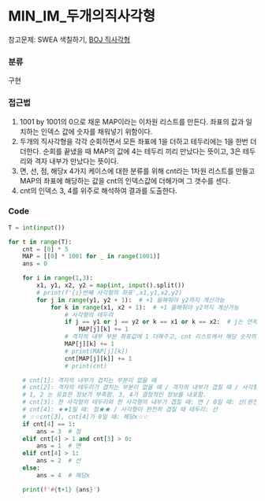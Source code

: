# MIN_IM_두개의직사각형

참고문제: SWEA 색칠하기, [BOJ 직사각형](https://www.acmicpc.net/problem/2527) 


### 분류
구현



### 접근법
1. 1001 by 1001의 0으로 채운 MAP이라는 이차원 리스트를 만든다. 좌표의 값과 일치하는 인덱스 값에 숫자를 채워넣기 위함이다.
2. 두개의 직사각형을 각각 순회하면서 모든 좌표에 1을 더하고 테두리에는 1을 한번 더 더한다. 순회를 끝냈을 때 MAP의 값에 4는 테두리 끼리 만났다는 뜻이고, 3은 테두리와 격자 내부가 만났다는 뜻이다. 
3. 면, 선, 점, 해당x 4가지 케이스에 대한 분류를 위해 cnt라는 1차원 리스트를 만들고 MAP의 좌표에 해당하는 값을 cnt의 인덱스값에 더해가며 그 갯수를 센다.
4. cnt의 인덱스 3, 4를 위주로 해석하여 결과를 도출한다.

### Code
```python
T = int(input())

for t in range(T):
    cnt = [0] * 5
    MAP = [[0] * 1001 for _ in range(1001)]
    ans = 0

    for i in range(1,3):
        x1, y1, x2, y2 = map(int, input().split())
        # print(f'{i}번째 사각형의 좌표',x1,y1,x2,y2)
        for j in range(y1, y2 + 1):  # +1 을해줘야 y2까지 계산가능
            for k in range(x1, x2 + 1):  # +1 을해줘야 y2까지 계산가능
                # 사각형의 테두리
                if j == y1 or j == y2 or k == x1 or k == x2:  # j는 언제시작되는가?y1 끝점은?y2
                    MAP[j][k] += 1
                # 격자의 내부 부분 좌표값에 1 더해주고, cnt 리스트에서 해당 숫자의 횟수 증가
                MAP[j][k] += 1
                # print(MAP[j][k])
                cnt[MAP[j][k]] += 1
                # print(cnt)

    # cnt[1]: 격자의 내부가 겹치는 부분이 없을 때
    # cnt[2]: 격자의 테두리가 겹치는 부분이 없을 때 / 격자의 내부가 겹칠 때 / 사각형이 완전히 겹칠 때, 내부
    # 1, 2 는 유효한 정보가 부족함. 3, 4가 결정적인 정보를 내포함.
    # cnt[3]: 한 사각형의 테두리와 한 사각형의 내부가 겹칠 때: 면 / 0일 때: 선(완전히 겹침) or 해당x
    # cnt[4]: ★★1일 때: 점★★ / 사각형이 완전히 겹칠 때 테두리: 선
    # ☆☆cnt[3], cnt[4]가 0일 때: 해당x☆☆
    if cnt[4] == 1:
        ans = 3  # 점
    elif cnt[4] > 1 and cnt[3] > 0:
        ans = 1  # 면
    elif cnt[4] > 1:
        ans = 2  # 선
    else:
        ans = 4  # 해당x

    print(f'#{t+1} {ans}')
```
